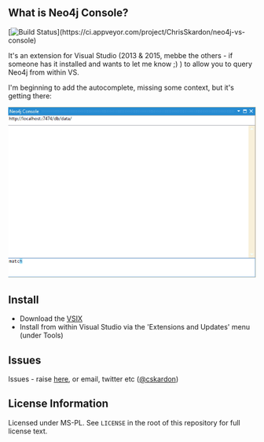 ## What is Neo4j Console?

[![Build Status](https://ci.appveyor.com/api/projects/status/github/cskardon/Neo4j-Vs-Console?branch=master&svg=true&passingText=AMAZEBALLS%20%3A0&failingText=EPIC%20FAIL%20%3A%28&pendingText=Time%20will%20tell...)](https://ci.appveyor.com/project/ChrisSkardon/neo4j-vs-console)

It's an extension for Visual Studio (2013 & 2015, mebbe the others - if someone has it installed and wants to let me know ;) ) to allow you to query Neo4j from within VS.

I'm beginning to add the autocomplete, missing some context, but it's getting there:

![Demo](ReadmeFiles/earlydemo.gif)

## Install

* Download the [VSIX](https://visualstudiogallery.msdn.microsoft.com/51e93d60-6339-479b-83f0-cc889bee7be7)
* Install from within Visual Studio via the 'Extensions and Updates' menu (under Tools)

## Issues

Issues - raise [here](https://github.com/cskardon/neo4j-vs-console/issues), or email, twitter etc ([@cskardon](twitter.com/cskardon)) 

## License Information

Licensed under MS-PL. See `LICENSE` in the root of this repository for full license text.
